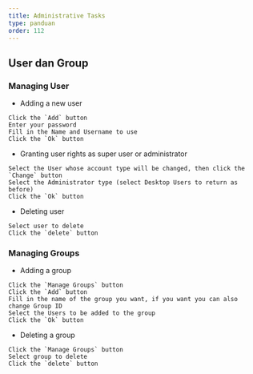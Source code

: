 ```yaml
---
title: Administrative Tasks
type: panduan
order: 112
---
```


## User dan Group

### Managing User

-    Adding a new user
    
    Click the `Add` button
    Enter your password
    Fill in the Name and Username to use
    Click the `Ok` button

-    Granting user rights as super user or administrator

    Select the User whose account type will be changed, then click the `Change` button
    Select the Administrator type (select Desktop Users to return as before)
    Click the `Ok` button

-    Deleting user

    Select user to delete
    Click the `delete` button

### Managing Groups

-    Adding a group

    Click the `Manage Groups` button
    Click the `Add` button
    Fill in the name of the group you want, if you want you can also change Group ID
    Select the Users to be added to the group
    Click the `Ok` button

-    Deleting a group

    Click the `Manage Groups` button
    Select group to delete
    Click the `delete` button


